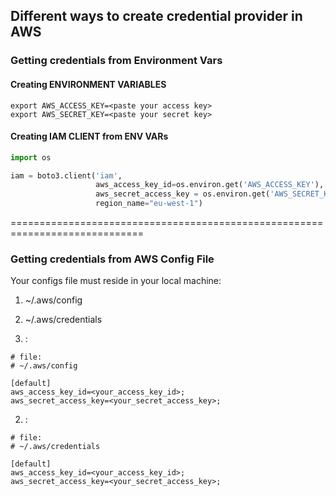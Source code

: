 
## Different ways to create credential provider in AWS


### Getting credentials from Environment Vars

#### Creating ENVIRONMENT VARIABLES 

```shell
export AWS_ACCESS_KEY=<paste your access key>
export AWS_SECRET_KEY=<paste your secret key>
```

#### Creating IAM CLIENT from ENV VARs

```python
import os

iam = boto3.client('iam',
                   aws_access_key_id=os.environ.get('AWS_ACCESS_KEY'),
                   aws_secret_access_key = os.environ.get('AWS_SECRET_KEY'),
                   region_name="eu-west-1")
```

=============================================================================
### Getting credentials from AWS Config File

Your configs file must reside in your local machine:</br>

1. ~/.aws/config 
2. ~/.aws/credentials


1. :
```
# file:
# ~/.aws/config

[default]
aws_access_key_id=<your_access_key_id>;
aws_secret_access_key=<your_secret_access_key>;
```

2. : 
```
# file:
# ~/.aws/credentials

[default]
aws_access_key_id=<your_access_key_id>;
aws_secret_access_key=<your_secret_access_key>;
```
